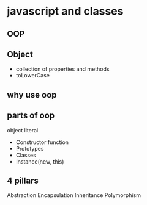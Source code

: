 # javascript and classes

##  OOP

## Object
- collection of properties and methods
- toLowerCase

## why use oop

## parts of oop
object literal

- Constructor function
- Prototypes 
- Classes
- Instance(new, this)

## 4 pillars

Abstraction
Encapsulation
Inheritance
Polymorphism
